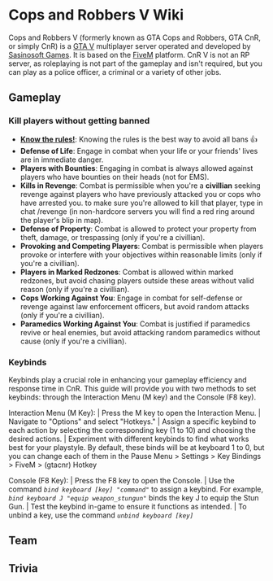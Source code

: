 # Cops and Robbers V Wiki

Cops and Robbers V (formerly known as GTA Cops and Robbers, GTA CnR, or simply CnR) is a [GTA V](https://www.rockstargames.com/gta-v) multiplayer server operated and developed by [Sasinosoft Games](https://sasinosoft.com/). It is based on the [FiveM](https://fivem.net/) platform. CnR V is not an RP server, as roleplaying is not part of the gameplay and isn't required, but you can play as a police officer, a criminal or a variety of other jobs.

## Gameplay

### Kill players without getting banned
- [**Know the rules!**](https://gtacnr.net/full_rules): Knowing the rules is the best way to avoid all bans 👍 
- **Defense of Life**: Engage in combat when your life or your friends' lives are in immediate danger.
- **Players with Bounties**: Engaging in combat is always allowed against players who have bounties on their heads (not for EMS).
- **Kills in Revenge**: Combat is permissible when you're a **civillian** seeking revenge against players who have previously attacked you or cops who have arrested you. to make sure you're allowed to kill that player, type in chat /revenge (in non-hardcore servers you will find a red ring around the player's blip in map).
- **Defense of Property**: Combat is allowed to protect your property from theft, damage, or trespassing (only if you're a civillian).
- **Provoking and Competing Players**: Combat is permissible when players provoke or interfere with your objectives within reasonable limits (only if you're a civillian).
- **Players in Marked Redzones**: Combat is allowed within marked redzones, but avoid chasing players outside these areas without valid reason (only if you're a civillian).
- **Cops Working Against You**: Engage in combat for self-defense or revenge against law enforcement officers, but avoid random attacks (only if you're a civillian).
- **Paramedics Working Against You**: Combat is justified if paramedics revive or heal enemies, but avoid attacking random paramedics without cause (only if you're a civillian).

### Keybinds
Keybinds play a crucial role in enhancing your gameplay efficiency and response time in CnR. This guide will provide you with two methods to set keybinds: through the Interaction Menu (M key) and the Console (F8 key). 

Interaction Menu (M Key):
| Press the M key to open the Interaction Menu.
| Navigate to "Options" and select "Hotkeys."
| Assign a specific keybind to each action by selecting the corresponding key (1 to 10) and choosing the desired actions.
| Experiment with different keybinds to find what works best for your playstyle.
By default, these binds will be at keyboard 1 to 0, but you can change each of them in the Pause Menu > Settings > Key Bindings > FiveM > (gtacnr) Hotkey 

Console (F8 Key):
| Press the F8 key to open the Console.
| Use the command *`bind keyboard [key] "command"`* to assign a keybind. For example, *`bind keyboard J "equip weapon_stungun"`* binds the key J to equip the Stun Gun.
| Test the keybind in-game to ensure it functions as intended.
| To unbind a key, use the command *`unbind keyboard [key]`*

## Team

## Trivia
